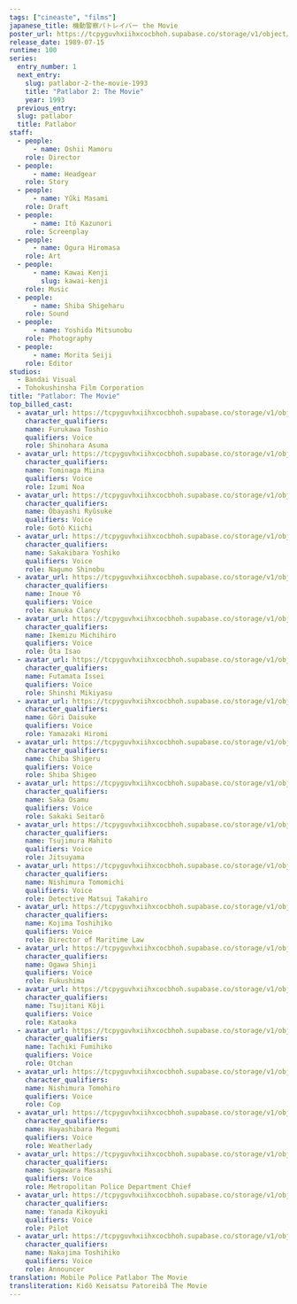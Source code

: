```yaml
---
tags: ["cineaste", "films"]
japanese_title: 機動警察パトレイバー the Movie
poster_url: https://tcpyguvhxiihxcocbhoh.supabase.co/storage/v1/object/public/godzilla-cineaste-public/content/films/patlabor-the-movie-1989/posters/patlabor-the-movie-1989.jpg
release_date: 1989-07-15
runtime: 100
series:
  entry_number: 1
  next_entry:
    slug: patlabor-2-the-movie-1993
    title: "Patlabor 2: The Movie"
    year: 1993
  previous_entry:
  slug: patlabor
  title: Patlabor
staff:
  - people:
      - name: Oshii Mamoru
    role: Director
  - people:
      - name: Headgear
    role: Story
  - people:
      - name: Yûki Masami
    role: Draft
  - people:
      - name: Itô Kazunori
    role: Screenplay
  - people:
      - name: Ogura Hiromasa
    role: Art
  - people:
      - name: Kawai Kenji
        slug: kawai-kenji
    role: Music
  - people:
      - name: Shiba Shigeharu
    role: Sound
  - people:
      - name: Yoshida Mitsunobu
    role: Photography
  - people:
      - name: Morita Seiji
    role: Editor
studios:
  - Bandai Visual
  - Tohokushinsha Film Corporation
title: "Patlabor: The Movie"
top_billed_cast:
  - avatar_url: https://tcpyguvhxiihxcocbhoh.supabase.co/storage/v1/object/public/godzilla-cineaste-public/content/films/patlabor-the-movie-1989/cast-avatars/toshio-furukawa-0.jpg
    character_qualifiers:
    name: Furukawa Toshio
    qualifiers: Voice
    role: Shinohara Asuma
  - avatar_url: https://tcpyguvhxiihxcocbhoh.supabase.co/storage/v1/object/public/godzilla-cineaste-public/content/films/patlabor-the-movie-1989/cast-avatars/miina-tominaga-0.jpg
    character_qualifiers:
    name: Tominaga Miina
    qualifiers: Voice
    role: Izumi Noa
  - avatar_url: https://tcpyguvhxiihxcocbhoh.supabase.co/storage/v1/object/public/godzilla-cineaste-public/content/films/patlabor-the-movie-1989/cast-avatars/ryusuke-obayashi-0.jpg
    character_qualifiers:
    name: Ôbayashi Ryûsuke
    qualifiers: Voice
    role: Gotô Kiichi
  - avatar_url: https://tcpyguvhxiihxcocbhoh.supabase.co/storage/v1/object/public/godzilla-cineaste-public/content/films/patlabor-the-movie-1989/cast-avatars/yoshiko-sakakibara-0.jpg
    character_qualifiers:
    name: Sakakibara Yoshiko
    qualifiers: Voice
    role: Nagumo Shinobu
  - avatar_url: https://tcpyguvhxiihxcocbhoh.supabase.co/storage/v1/object/public/godzilla-cineaste-public/content/films/patlabor-the-movie-1989/cast-avatars/yo-inoue-0.jpg
    character_qualifiers:
    name: Inoue Yô
    qualifiers: Voice
    role: Kanuka Clancy
  - avatar_url: https://tcpyguvhxiihxcocbhoh.supabase.co/storage/v1/object/public/godzilla-cineaste-public/content/films/patlabor-the-movie-1989/cast-avatars/michihiro-ikemizu-0.jpg
    character_qualifiers:
    name: Ikemizu Michihiro
    qualifiers: Voice
    role: Ôta Isao
  - avatar_url: https://tcpyguvhxiihxcocbhoh.supabase.co/storage/v1/object/public/godzilla-cineaste-public/content/films/patlabor-the-movie-1989/cast-avatars/issei-futamata-0.jpg
    character_qualifiers:
    name: Futamata Issei
    qualifiers: Voice
    role: Shinshi Mikiyasu
  - avatar_url: https://tcpyguvhxiihxcocbhoh.supabase.co/storage/v1/object/public/godzilla-cineaste-public/content/films/patlabor-the-movie-1989/cast-avatars/daisuke-gori-0.jpg
    character_qualifiers:
    name: Gôri Daisuke
    qualifiers: Voice
    role: Yamazaki Hiromi
  - avatar_url: https://tcpyguvhxiihxcocbhoh.supabase.co/storage/v1/object/public/godzilla-cineaste-public/content/films/patlabor-the-movie-1989/cast-avatars/shigeru-chiba-0.jpg
    character_qualifiers:
    name: Chiba Shigeru
    qualifiers: Voice
    role: Shiba Shigeo
  - avatar_url: https://tcpyguvhxiihxcocbhoh.supabase.co/storage/v1/object/public/godzilla-cineaste-public/content/films/patlabor-the-movie-1989/cast-avatars/osamu-saka-0.jpg
    character_qualifiers:
    name: Saka Osamu
    qualifiers: Voice
    role: Sakaki Seitarô
  - avatar_url: https://tcpyguvhxiihxcocbhoh.supabase.co/storage/v1/object/public/godzilla-cineaste-public/content/films/patlabor-the-movie-1989/cast-avatars/mahito-tsujimura-0.jpg
    character_qualifiers:
    name: Tsujimura Mahito
    qualifiers: Voice
    role: Jitsuyama
  - avatar_url: https://tcpyguvhxiihxcocbhoh.supabase.co/storage/v1/object/public/godzilla-cineaste-public/content/films/patlabor-the-movie-1989/cast-avatars/tomomichi-nishimura-0.jpg
    character_qualifiers:
    name: Nishimura Tomomichi
    qualifiers: Voice
    role: Detective Matsui Takahiro
  - avatar_url: https://tcpyguvhxiihxcocbhoh.supabase.co/storage/v1/object/public/godzilla-cineaste-public/content/films/patlabor-the-movie-1989/cast-avatars/toshihiko-kojima-0.jpg
    character_qualifiers:
    name: Kojima Toshihiko
    qualifiers: Voice
    role: Director of Maritime Law
  - avatar_url: https://tcpyguvhxiihxcocbhoh.supabase.co/storage/v1/object/public/godzilla-cineaste-public/content/films/patlabor-the-movie-1989/cast-avatars/shinji-ogawa-0.jpg
    character_qualifiers:
    name: Ogawa Shinji
    qualifiers: Voice
    role: Fukushima
  - avatar_url: https://tcpyguvhxiihxcocbhoh.supabase.co/storage/v1/object/public/godzilla-cineaste-public/content/films/patlabor-the-movie-1989/cast-avatars/koji-tsujitani-0.jpg
    character_qualifiers:
    name: Tsujitani Kôji
    qualifiers: Voice
    role: Kataoka
  - avatar_url: https://tcpyguvhxiihxcocbhoh.supabase.co/storage/v1/object/public/godzilla-cineaste-public/content/films/patlabor-the-movie-1989/cast-avatars/fumihiko-tachiki-0.jpg
    character_qualifiers:
    name: Tachiki Fumihiko
    qualifiers: Voice
    role: Otchan
  - avatar_url: https://tcpyguvhxiihxcocbhoh.supabase.co/storage/v1/object/public/godzilla-cineaste-public/content/films/patlabor-the-movie-1989/cast-avatars/tomohiro-nishimura-0.jpg
    character_qualifiers:
    name: Nishimura Tomohiro
    qualifiers: Voice
    role: Cop
  - avatar_url: https://tcpyguvhxiihxcocbhoh.supabase.co/storage/v1/object/public/godzilla-cineaste-public/content/films/patlabor-the-movie-1989/cast-avatars/megumi-hayashibara-0.jpg
    character_qualifiers:
    name: Hayashibara Megumi
    qualifiers: Voice
    role: Weatherlady
  - avatar_url: https://tcpyguvhxiihxcocbhoh.supabase.co/storage/v1/object/public/godzilla-cineaste-public/content/films/patlabor-the-movie-1989/cast-avatars/masashi-sugawara-0.jpg
    character_qualifiers:
    name: Sugawara Masashi
    qualifiers: Voice
    role: Metropolitan Police Department Chief
  - avatar_url: https://tcpyguvhxiihxcocbhoh.supabase.co/storage/v1/object/public/godzilla-cineaste-public/content/films/patlabor-the-movie-1989/cast-avatars/kiyoyuki-yanada-0.jpg
    character_qualifiers:
    name: Yanada Kikoyuki
    qualifiers: Voice
    role: Pilot
  - avatar_url: https://tcpyguvhxiihxcocbhoh.supabase.co/storage/v1/object/public/godzilla-cineaste-public/content/films/patlabor-the-movie-1989/cast-avatars/toshihiko-nakajima-0.jpg
    character_qualifiers:
    name: Nakajima Toshihiko
    qualifiers: Voice
    role: Announcer
translation: Mobile Police Patlabor The Movie
transliteration: Kidô Keisatsu Patoreibâ The Movie
---
```

